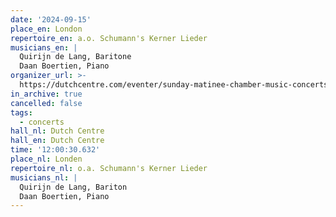 ```yaml
---
date: '2024-09-15'
place_en: London
repertoire_en: a.o. Schumann's Kerner Lieder
musicians_en: |
  Quirijn de Lang, Baritone
  Daan Boertien, Piano
organizer_url: >-
  https://dutchcentre.com/eventer/sunday-matinee-chamber-music-concerts-quirijndelang-daanboertien/edate/2024-09-15
in_archive: true
cancelled: false
tags:
  - concerts
hall_nl: Dutch Centre
hall_en: Dutch Centre
time: '12:00:30.632'
place_nl: Londen
repertoire_nl: o.a. Schumann's Kerner Lieder
musicians_nl: |
  Quirijn de Lang, Bariton
  Daan Boertien, Piano
---
```


